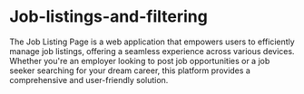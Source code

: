 # Job-listings-and-filtering
The Job Listing Page is a web application that empowers users to efficiently manage job listings, offering a seamless experience across various devices. Whether you're an employer looking to post job opportunities or a job seeker searching for your dream career, this platform provides a comprehensive and user-friendly solution.
